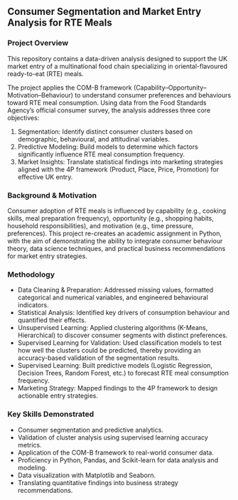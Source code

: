 ## Consumer Segmentation and Market Entry Analysis for RTE Meals
### Project Overview
This repository contains a data-driven analysis designed to support the UK market entry of a multinational food chain specializing in oriental-flavoured ready-to-eat (RTE) meals.

The project applies the COM-B framework (Capability–Opportunity–Motivation–Behaviour) to understand consumer preferences and behaviours toward RTE meal consumption. Using data from the Food Standards Agency’s official consumer survey, the analysis addresses three core objectives:

1. Segmentation: Identify distinct consumer clusters based on demographic, behavioural, and attitudinal variables.
2. Predictive Modeling: Build models to determine which factors significantly influence RTE meal consumption frequency.
3. Market Insights: Translate statistical findings into marketing strategies aligned with the 4P framework (Product, Place, Price, Promotion) for effective UK entry.
### Background & Motivation
Consumer adoption of RTE meals is influenced by capability (e.g., cooking skills, meal preparation frequency), opportunity (e.g., shopping habits, household responsibilities), and motivation (e.g., time pressure, preferences).
This project re-creates an academic assignment in Python, with the aim of demonstrating the ability to integrate consumer behaviour theory, data science techniques, and practical business recommendations for market entry strategies.
### Methodology
- Data Cleaning & Preparation: Addressed missing values, formatted categorical and numerical variables, and engineered behavioural indicators.
- Statistical Analysis: Identified key drivers of consumption behaviour and quantified their effects.
- Unsupervised Learning: Applied clustering algorithms (K-Means, Hierarchical) to discover consumer segments with distinct preferences.
- Supervised Learning for Validation: Used classification models to test how well the clusters could be predicted, thereby providing an accuracy-based validation of the segmentation results.
- Supervised Learning: Built predictive models (Logistic Regression, Decision Trees, Random Forest, etc.) to forecast RTE meal consumption frequency.
- Marketing Strategy: Mapped findings to the 4P framework to design actionable entry strategies.
### Key Skills Demonstrated
- Consumer segmentation and predictive analytics.
- Validation of cluster analysis using supervised learning accuracy metrics.
- Application of the COM-B framework to real-world consumer data.
- Proficiency in Python, Pandas, and Scikit-learn for data analysis and modeling.
- Data visualization with Matplotlib and Seaborn.
- Translating quantitative findings into business strategy recommendations.
